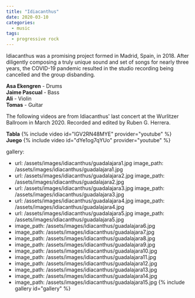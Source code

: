 ```yaml
---
title: "Idiacanthus"
date: 2020-03-10
categories:
  - music
tags:
  - progressive rock
---
```

Idiacanthus was a promising project formed in Madrid, Spain, in 2018. After diligently composing a truly unique sound and set of songs for nearly three years, the COVID-19 pandemic resulted in the studio recording being cancelled and the group disbanding.

**Asa Ekengren** - Drums  
**Jaime Pascual** - Bass  
**Ali** - Violin  
**Tomas** - Guitar  

The following videos are from Idiacanthus' last concert at the Wurlitzer Ballroom in March 2020. Recorded and edited by Ruben G. Herrera.  

**Tabla**
{% include video id="lGV2RN48MYE" provider="youtube" %}  
**Juego**
{% include video id="dYe1og7qYUo" provider="youtube" %}

gallery:
  - url: /assets/images/idiacanthus/guadalajara1.jpg
    image_path: /assets/images/idiacanthus/guadalajara1.jpg
  - url: /assets/images/idiacanthus/guadalajara2.jpg
    image_path: /assets/images/idiacanthus/guadalajara2.jpg
  - url: /assets/images/idiacanthus/guadalajara3.jpg
    image_path: /assets/images/idiacanthus/guadalajara3.jpg
  - url: /assets/images/idiacanthus/guadalajara4.jpg
    image_path: /assets/images/idiacanthus/guadalajara4.jpg
  - url: /assets/images/idiacanthus/guadalajara5.jpg
    image_path: /assets/images/idiacanthus/guadalajara5.jpg
  - image_path: /assets/images/idiacanthus/guadalajara6.jpg
  - image_path: /assets/images/idiacanthus/guadalajara7.jpg
  - image_path: /assets/images/idiacanthus/guadalajara8.jpg
  - image_path: /assets/images/idiacanthus/guadalajara9.jpg
  - image_path: /assets/images/idiacanthus/guadalajara10.jpg
  - image_path: /assets/images/idiacanthus/guadalajara11.jpg
  - image_path: /assets/images/idiacanthus/guadalajara12.jpg
  - image_path: /assets/images/idiacanthus/guadalajara13.jpg
  - image_path: /assets/images/idiacanthus/guadalajara14.jpg
  - image_path: /assets/images/idiacanthus/guadalajara15.jpg
{% include gallery id="gallery" %}

